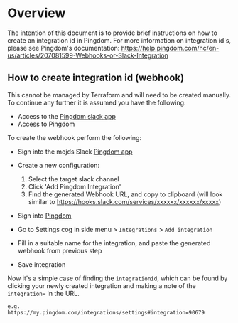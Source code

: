 # Overview
The intention of this document is to provide brief instructions on how to create an integration id in Pingdom. For more information on integration id's, please see Pingdom's documentation: https://help.pingdom.com/hc/en-us/articles/207081599-Webhooks-or-Slack-Integration
## How to create integration id (webhook)
This cannot be managed by Terraform and will need to be created manually. To continue any further it is assumed you have the following:
 - Access to the [Pingdom slack app](https://slack.com/apps/A0F814AV7-pingdom?next_id=0)
 - Access to Pingdom

To create the webhook perform the following:
 - Sign into the mojds Slack [Pingdom app](https://mojdt.slack.com/apps/new/A0F814AV7-pingdom)
 - Create a new configuration:
    1) Select the target slack channel
    2) Click 'Add Pingdom Integration'
    3) Find the generated Webhook URL, and copy to clipboard (will look similar to https://hooks.slack.com/services/xxxxxx/xxxxxx/xxxxx)

 - Sign into [Pingdom](https://my.pingdom.com/app)
 - Go to Settings cog in side menu > `Integrations` > `Add integration`
 - Fill in a suitable name for the integration, and paste the generated webhook from previous step
 - Save integration

Now it's a simple case of finding the `integrationid`, which can be found by clicking your newly created integration and making a note of the `integration=` in the URL. 
```
e.g. 
https://my.pingdom.com/integrations/settings#integration=90679
```
